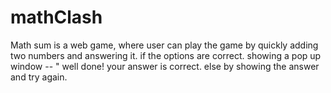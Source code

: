 # mathClash
Math sum is a web game,  where user can play the game by quickly adding two numbers and answering it. 
if the options are correct. showing a pop up window -- " well done! your answer is correct.
else by showing the answer and try again.
